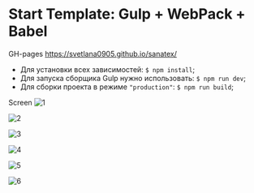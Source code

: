 # Start Template: Gulp + WebPack + Babel
GH-pages https://svetlana0905.github.io/sanatex/

- Для установки всех зависимостей: `$ npm install`;
- Для запуска сборщика Gulp нужно использовать: `$ npm run dev`;
- Для сборки проекта в режиме `"production"`: `$ npm run build`;

Screen
![1](https://user-images.githubusercontent.com/75973334/221558306-0c622779-41ae-4856-a52a-f3bc0f7dfaf3.jpg)

![2](https://user-images.githubusercontent.com/75973334/221558469-87bbc881-0a3f-485d-b1df-369d928e9692.jpg)

![3](https://user-images.githubusercontent.com/75973334/221558521-a4f25b06-211d-4a9d-9ed3-4290b7fe2656.jpg)

![4](https://user-images.githubusercontent.com/75973334/221558572-2ec8e555-b832-4492-8312-fb012772dd22.jpg)

![5](https://user-images.githubusercontent.com/75973334/221558645-fd33ee0e-c009-4c07-a50e-6ab8467f5d07.jpg)

![6](https://user-images.githubusercontent.com/75973334/221558700-871b15ac-669e-4daf-a8d1-f26e36a542b5.jpg)

